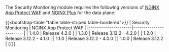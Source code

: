 The Security Monitoring module requires the following versions of [NGINX App Protect WAF](https://docs.nginx.com/nginx-app-protect/) and [NGINX Plus](https://docs.nginx.com/nginx/) for the data plane:

{{<bootstrap-table "table table-striped table-bordered">}}
| Security Monitoring | NGINX App Protect WAF  |
|---------------------|------------------------|
| 1.4.0               | Release 4.2.0          |
| 1.3.0               | Release 3.12.2 - 4.2.0 |
| 1.2.0               | Release 3.12.2 - 4.1.0 |
| 1.1.0               | Release 3.12.2 - 4.0.0 |
| 1.0.0               | Release 3.12.2         |
{{</bootstrap-table>}}
 
<!-- Do not remove. Keep this code at the bottom of the include -->
<!-- DOCS-1073 -->